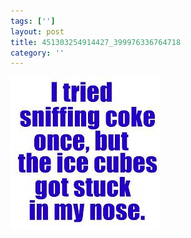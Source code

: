 ```yaml
---
tags: ['']
layout: post
title: 451303254914427_399976336764718
category: ''
---
```

![451303254914427_399976336764718](/uploads/2013-3-16-451303254914427_399976336764718.jpg)
